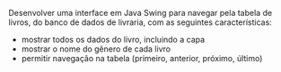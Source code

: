 Desenvolver uma interface em Java Swing para navegar pela tabela de livros, do banco de dados de livraria, com as seguintes características:
- mostrar todos os dados do livro, incluindo a capa
- mostrar o nome do gênero de cada livro
- permitir navegação na tabela (primeiro, anterior, próximo, último)
